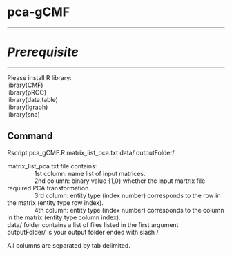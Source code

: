 # pca-gCMF
------------------------------

# *Prerequisite*
-------------------------------
Please install R library:<br/>
library(CMF)<br/>
library(pROC)<br/>
library(data.table)<br/>
library(igraph)<br/>
library(sna)<br/>


Command
--------------------------
Rscript pca_gCMF.R matrix_list_pca.txt data/ outputFolder/<br/>

matrix_list_pca.txt file contains:<br/>
&nbsp;&nbsp;&nbsp;&nbsp;&nbsp;&nbsp;&nbsp;&nbsp;&nbsp;&nbsp;&nbsp;&nbsp;&nbsp;&nbsp;&nbsp;&nbsp;1st column: name list of input matrices.<br/>
&nbsp;&nbsp;&nbsp;&nbsp;&nbsp;&nbsp;&nbsp;&nbsp;&nbsp;&nbsp;&nbsp;&nbsp;&nbsp;&nbsp;&nbsp;&nbsp;2nd column: binary value {1,0} whether the input martrix file required PCA transformation.<br/>
&nbsp;&nbsp;&nbsp;&nbsp;&nbsp;&nbsp;&nbsp;&nbsp;&nbsp;&nbsp;&nbsp;&nbsp;&nbsp;&nbsp;&nbsp;&nbsp;3rd column: entity type (index number) corresponds to the row in the matrix (entity type row index).<br/>
&nbsp;&nbsp;&nbsp;&nbsp;&nbsp;&nbsp;&nbsp;&nbsp;&nbsp;&nbsp;&nbsp;&nbsp;&nbsp;&nbsp;&nbsp;&nbsp;4th column: entity type (index number) corresponds to the column in the matrix (entity type column index).<br/>
data/ folder contains a list of files listed in the first argument<br/>
outputFolder/ is your output folder ended with slash / <br/>

All columns are separated by tab delimited.<br/>
